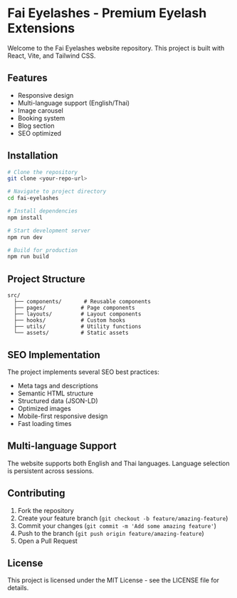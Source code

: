 # Fai Eyelashes - Premium Eyelash Extensions

Welcome to the Fai Eyelashes website repository. This project is built with React, Vite, and Tailwind CSS.

## Features

- Responsive design
- Multi-language support (English/Thai)
- Image carousel
- Booking system
- Blog section
- SEO optimized

## Installation

```bash
# Clone the repository
git clone <your-repo-url>

# Navigate to project directory
cd fai-eyelashes

# Install dependencies
npm install

# Start development server
npm run dev

# Build for production
npm run build
```

## Project Structure

```
src/
  ├── components/       # Reusable components
  ├── pages/           # Page components
  ├── layouts/         # Layout components
  ├── hooks/           # Custom hooks
  ├── utils/           # Utility functions
  └── assets/          # Static assets
```

## SEO Implementation

The project implements several SEO best practices:
- Meta tags and descriptions
- Semantic HTML structure
- Structured data (JSON-LD)
- Optimized images
- Mobile-first responsive design
- Fast loading times

## Multi-language Support

The website supports both English and Thai languages. Language selection is persistent across sessions.

## Contributing

1. Fork the repository
2. Create your feature branch (`git checkout -b feature/amazing-feature`)
3. Commit your changes (`git commit -m 'Add some amazing feature'`)
4. Push to the branch (`git push origin feature/amazing-feature`)
5. Open a Pull Request

## License

This project is licensed under the MIT License - see the LICENSE file for details.